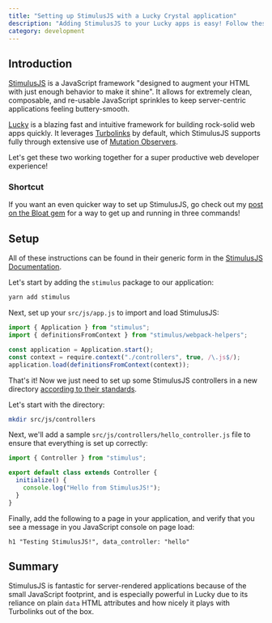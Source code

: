 ```yaml
---
title: "Setting up StimulusJS with a Lucky Crystal application"
description: "Adding StimulusJS to your Lucky apps is easy! Follow these steps to get up and running."
category: development
---
```


## Introduction

[StimulusJS](https://stimulusjs.org) is a JavaScript framework "designed to augment your HTML with just enough behavior to make it shine". It allows for extremely clean, composable, and re-usable JavaScript sprinkles to keep server-centric applications feeling buttery-smooth.

[Lucky](https://luckyframework.org) is a blazing fast and intuitive framework for building rock-solid web apps quickly. It leverages [Turbolinks](https://github.com/turbolinks/turbolinks) by default, which StimulusJS supports fully through extensive use of [Mutation Observers](https://developer.mozilla.org/en-US/docs/Web/API/MutationObserver).

Let's get these two working together for a super productive web developer experience!

### Shortcut

If you want an even quicker way to set up StimulusJS, go check out my [post on the Bloat gem](https://stephencodes.com/blog/quick-lucky-addons-with-the-bloat-gem/) for a way to get up and running in three commands!

## Setup

All of these instructions can be found in their generic form in the [StimulusJS Documentation](https://stimulus.hotwired.dev/handbook/installing).

Let's start by adding the `stimulus` package to our application:

```sh
yarn add stimulus
```

Next, set up your `src/js/app.js` to import and load StimulusJS:

```js
import { Application } from "stimulus";
import { definitionsFromContext } from "stimulus/webpack-helpers";

const application = Application.start();
const context = require.context("./controllers", true, /\.js$/);
application.load(definitionsFromContext(context));
```

That's it! Now we just need to set up some StimulusJS controllers in a new directory [according to their standards](https://stimulus.hotwired.dev/handbook/installing#controller-filenames-map-to-identifiers).

Let's start with the directory:

```sh
mkdir src/js/controllers
```

Next, we'll add a sample `src/js/controllers/hello_controller.js` file to ensure that everything is set up correctly:

```js
import { Controller } from "stimulus";

export default class extends Controller {
  initialize() {
    console.log("Hello from StimulusJS!");
  }
}
```

Finally, add the following to a page in your application, and verify that you see a message in you JavaScript console on page load:

```cr
h1 "Testing StimulusJS!", data_controller: "hello"
```

## Summary

StimulusJS is fantastic for server-rendered applications because of the small JavaScript footprint, and is especially powerful in Lucky due to its reliance on plain `data` HTML attributes and how nicely it plays with Turbolinks out of the box.
